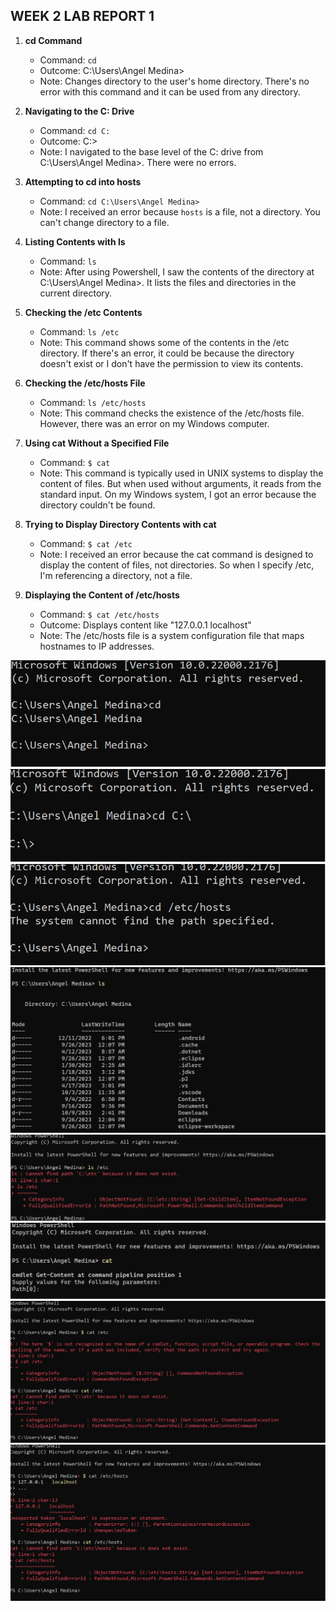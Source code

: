 ## WEEK 2 LAB REPORT 1

1. **cd Command**
    - Command: `cd`
    - Outcome: C:\Users\Angel Medina>
    - Note: Changes directory to the user's home directory. There's no error with this command and it can be used from any directory.

2. **Navigating to the C: Drive**
    - Command: `cd C:`
    - Outcome: C:\>
    - Note: I navigated to the base level of the C: drive from C:\Users\Angel Medina>. There were no errors.

3. **Attempting to cd into hosts**
    - Command: `cd C:\Users\Angel Medina>`
    - Note: I received an error because `hosts` is a file, not a directory. You can't change directory to a file.

4. **Listing Contents with ls**
    - Command: `ls`
    - Note: After using Powershell, I saw the contents of the directory at C:\Users\Angel Medina>. It lists the files and directories in the current directory.

5. **Checking the /etc Contents**
    - Command: `ls /etc`
    - Note: This command shows some of the contents in the /etc directory. If there's an error, it could be because the directory doesn't exist or I don't have the permission to view its contents.

6. **Checking the /etc/hosts File**
    - Command: `ls /etc/hosts`
    - Note: This command checks the existence of the /etc/hosts file. However, there was an error on my Windows computer.

7. **Using cat Without a Specified File**
    - Command: `$ cat`
    - Note: This command is typically used in UNIX systems to display the content of files. But when used without arguments, it reads from the standard input. On my Windows system, I got an error because the directory couldn't be found.

8. **Trying to Display Directory Contents with cat**
    - Command: `$ cat /etc`
    - Note: I received an error because the cat command is designed to display the content of files, not directories. So when I specify /etc, I'm referencing a directory, not a file.

9. **Displaying the Content of /etc/hosts**
    - Command: `$ cat /etc/hosts`
    - Outcome: Displays content like "127.0.0.1   localhost"
    - Note: The /etc/hosts file is a system configuration file that maps hostnames to IP addresses.


![Image](example1.png)
![Image](example2.png)
![Image](example3.png)
![Image](example4.png)
![Image](example5.png)
![Image](example6.png)
![Image](example7.png)
![Image](example8.png)

